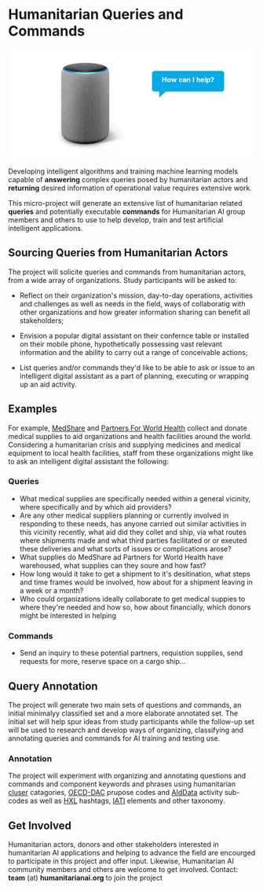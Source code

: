 # Humanitarian Queries and Commands

![image](https://github.com/brentxphillips/repos/blob/master/smartdevice.png)

Developing intelligent algorithms and training machine learning models capable of **answering** complex queries posed by humanitarian actors and **returning** desired information of operational value requires extensive work.

This micro-project will generate an extensive list of humanitarian related **queries** and potentially executable **commands** for Humanitarian AI group members and others to use to help develop, train and test artificial intelligent applications.

## Sourcing Queries from Humanitarian Actors

The project will solicite queries and commands from humanitarian actors, from a wide array of organizations. Study participants will be asked to:

* Reflect on their organization's mission, day-to-day operations, activities and challenges as well as needs in the field, ways of collaboratig with other organizations and how greater information sharing can benefit all stakeholders;

* Envision a popular digital assistant on their confernce table or installed on their mobile phone, hypothetically possessing vast relevant information and the ability to carry out a range of conceivable actions;

* List queries and/or commands they'd like to be able to ask or issue to an intelligent digital assistant as a part of planning, executing or wrapping up an aid activity.

## Examples

For example, [MedShare]() and [Partners For World Health]() collect and donate medical supplies to aid organizations and health facilities around the world. Considering a humanitarian crisis and supplying medicines and medical equipment to local health facilities, staff from these organizations might like to ask an intelligent digital assistant the following:

### Queries

* What medical supplies are specifically needed within a general vicinity, where specifically and by which aid providers?
* Are any other medical suppliers planning or currently involved in responding to these needs, has anyone carried out similar activities in this vicinity recently, what aid did they collet and ship, via what routes where shipments made and what third parties facilitated or or exeuted these deliveries and what sorts of issues or complications arose?
* What supplies do MedShare ad Partners for World Health have warehoused, what supplies can they soure and how fast?
* How long would it take to get a shipment to it's desitination, what steps and time frames would be involved, how about for a shipment leaving in a week or a month?
* Who could organizations ideally collaborate to get medical suppies to where they're needed and how so, how about financially, which donors might be interested in helping

### Commands

* Send an inquiry to these potential partners, requistion supplies, send requests for more, reserve space on a cargo ship...

## Query Annotation

The project will generate two main sets of questions and commands, an initial minimalyy classified set and a more elaborate annotated set. The initial set will help spur ideas from study participants while the follow-up set will be used to research and develop ways of organizing, classifying and annotating queries and commands for AI training and testing use.

### Annotation

The project will experiment with organizing and annotating questions and commands and component keywords and phrases using humanitarian [cluser](https://emergency.unhcr.org/entry/61190/cluster-approach-iasc) catagories, [OECD-DAC](http://www.oecd.org/dac/financing-sustainable-development/development-finance-standards/dacandcrscodelists.htm) prupose codes and [AIdData](http://docs.aiddata.org/ad4/files/aiddata_coding_scheme_0.pdf) activity sub-codes as well as [HXL](https://hxlstandard.org/) hashtags, [IATI](http://reference.iatistandard.org/203/activity-standard/) elements and other taxonomy.

## Get Involved

Humanitarian actors, donors and other stakeholders interested in humanitarian AI applications and helping to advance the field are encourged to participate in this project and offer input. Likewise, Humanitarian AI community members and others are welcome to get involved. Contact: **team** (at) **humanitarianai.org** to join the project



